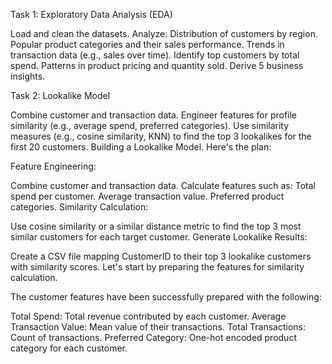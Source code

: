 Task 1: Exploratory Data Analysis (EDA)

Load and clean the datasets.
Analyze:
Distribution of customers by region.
Popular product categories and their sales performance.
Trends in transaction data (e.g., sales over time).
Identify top customers by total spend.
Patterns in product pricing and quantity sold.
Derive 5 business insights.

Task 2: Lookalike Model

Combine customer and transaction data.
Engineer features for profile similarity (e.g., average spend, preferred categories).
Use similarity measures (e.g., cosine similarity, KNN) to find the top 3 lookalikes for the first 20 customers.
 Building a Lookalike Model. Here's the plan:

Feature Engineering:

Combine customer and transaction data.
Calculate features such as:
Total spend per customer.
Average transaction value.
Preferred product categories.
Similarity Calculation:

Use cosine similarity or a similar distance metric to find the top 3 most similar customers for each target customer.
Generate Lookalike Results:

Create a CSV file mapping CustomerID to their top 3 lookalike customers with similarity scores.
Let's start by preparing the features for similarity calculation.

The customer features have been successfully prepared with the following:

Total Spend: Total revenue contributed by each customer.
Average Transaction Value: Mean value of their transactions.
Total Transactions: Count of transactions.
Preferred Category: One-hot encoded product category for each customer.
